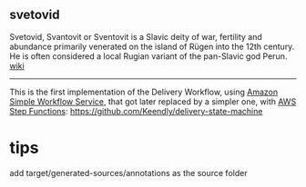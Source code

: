 ## svetovid
Svetovid, Svantovit or Sventovit is a Slavic deity of war, fertility and abundance primarily venerated on the island of Rügen into the 12th century. He is often considered a local Rugian variant of the pan-Slavic god Perun. [wiki](https://en.wikipedia.org/wiki/Svetovid)

-----

This is the first implementation of the Delivery Workflow, using [Amazon Simple Workflow Service](https://aws.amazon.com/swf/), that got later replaced by a simpler one, with [AWS Step Functions](https://aws.amazon.com/step-functions/): https://github.com/Keendly/delivery-state-machine

# tips
add target/generated-sources/annotations as the source folder
